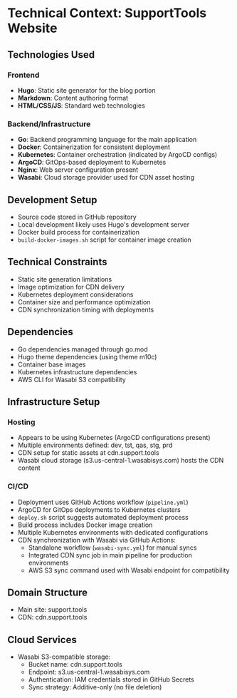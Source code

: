 # Technical Context: SupportTools Website

## Technologies Used

### Frontend
- **Hugo**: Static site generator for the blog portion
- **Markdown**: Content authoring format
- **HTML/CSS/JS**: Standard web technologies

### Backend/Infrastructure
- **Go**: Backend programming language for the main application
- **Docker**: Containerization for consistent deployment
- **Kubernetes**: Container orchestration (indicated by ArgoCD configs)
- **ArgoCD**: GitOps-based deployment to Kubernetes
- **Nginx**: Web server configuration present
- **Wasabi**: Cloud storage provider used for CDN asset hosting

## Development Setup
- Source code stored in GitHub repository
- Local development likely uses Hugo's development server
- Docker build process for containerization
- `build-docker-images.sh` script for container image creation

## Technical Constraints
- Static site generation limitations
- Image optimization for CDN delivery
- Kubernetes deployment considerations
- Container size and performance optimization
- CDN synchronization timing with deployments

## Dependencies
- Go dependencies managed through go.mod
- Hugo theme dependencies (using theme m10c)
- Container base images
- Kubernetes infrastructure dependencies
- AWS CLI for Wasabi S3 compatibility

## Infrastructure Setup
### Hosting
- Appears to be using Kubernetes (ArgoCD configurations present)
- Multiple environments defined: dev, tst, qas, stg, prd
- CDN setup for static assets at cdn.support.tools
- Wasabi cloud storage (s3.us-central-1.wasabisys.com) hosts the CDN content

### CI/CD
- Deployment uses GitHub Actions workflow (`pipeline.yml`)
- ArgoCD for GitOps deployments to Kubernetes clusters
- `deploy.sh` script suggests automated deployment process
- Build process includes Docker image creation
- Multiple Kubernetes environments with dedicated configurations
- CDN synchronization with Wasabi via GitHub Actions:
  - Standalone workflow (`wasabi-sync.yml`) for manual syncs
  - Integrated CDN sync job in main pipeline for production environments
  - AWS S3 sync command used with Wasabi endpoint for compatibility

## Domain Structure
- Main site: support.tools
- CDN: cdn.support.tools

## Cloud Services
- Wasabi S3-compatible storage:
  - Bucket name: cdn.support.tools
  - Endpoint: s3.us-central-1.wasabisys.com
  - Authentication: IAM credentials stored in GitHub Secrets
  - Sync strategy: Additive-only (no file deletion)
